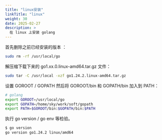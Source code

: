 ```yaml
---
title: "linux安装"
linkTitle: "linux"
weight: 30
date: 2025-02-27
description: >
  在 linux 上安装 golang
---
```


首先删除之前已经安装的版本 ：

```bash
sudo rm -rf /usr/local/go
```

解压缩下载下来的 go1.xx.0.linux-amd64.tar.gz 文件：

```bash
sudo tar -C /usr/local -xzf go1.24.2.linux-amd64.tar.gz
```

设置 GOROOT / GOPATH 然后将 GOROOT/bin 和 GOPATH/bin 加入到 PATH：

```bash
# golang
export GOROOT=/usr/local/go
export GOPATH=/home/sky/work/soft/gopath
export PATH=$GOROOT/bin:$GOPATH/bin:$PATH
```

执行 go version / go env 等检验。

```bash
$ go version
go version go1.24.2 linux/amd64
```


